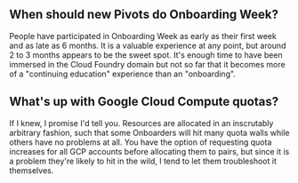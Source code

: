 ## When should new Pivots do Onboarding Week?
People have participated in Onboarding Week as early as their first week and as late as 6 months. It is a valuable experience at any point, but around 2 to 3 months appears to be the sweet spot. It's enough time to have been immersed in the Cloud Foundry domain but not so far that it becomes more of a "continuing education" experience than an "onboarding".

## What's up with Google Cloud Compute quotas?
If I knew, I promise I'd tell you. Resources are allocated in an inscrutably arbitrary fashion, such that some Onboarders will hit many quota walls while others have no problems at all. You have the option of requesting quota increases for all GCP accounts before allocating them to pairs, but since it is a problem they're likely to hit in the wild, I tend to let them troubleshoot it themselves.

